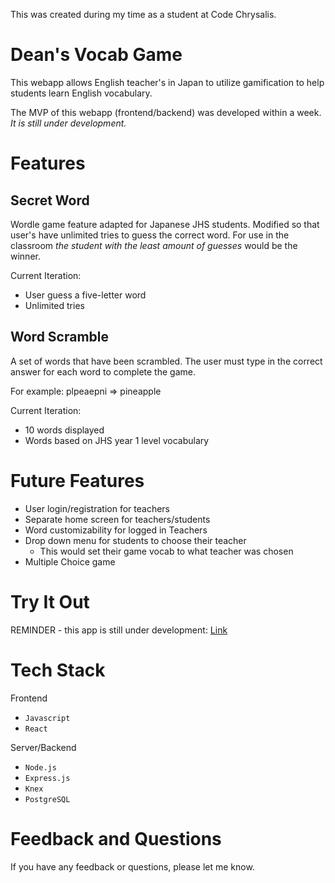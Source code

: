 This was created during my time as a student at Code Chrysalis.

# Dean's Vocab Game
This webapp allows English teacher's in Japan to utilize gamification to help students learn English vocabulary. 

The MVP of this webapp (frontend/backend) was developed within a week. *It is still under development.*

# Features

## Secret Word

Wordle game feature adapted for Japanese JHS students. Modified so that user's have unlimited tries to guess the correct word. For use in the classroom *the student with the least amount of guesses* would be the winner.

Current Iteration:
- User guess a five-letter word
- Unlimited tries

## Word Scramble

A set of words that have been scrambled. The user must type in the correct answer for each word to complete the game. 

For example: plpeaepni => pineapple

Current Iteration:
- 10 words displayed
- Words based on JHS year 1 level vocabulary

# Future Features
- User login/registration for teachers
- Separate home screen for teachers/students
- Word customizability for logged in Teachers
- Drop down menu for students to choose their teacher
    - This would set their game vocab to what teacher was chosen
- Multiple Choice game

# Try It Out

REMINDER - this app is still under development: [Link](https://solomvp-frontend-development.herokuapp.com/)

# Tech Stack
Frontend
- `Javascript`
- `React`

Server/Backend
- `Node.js`
- `Express.js`
- `Knex`
- `PostgreSQL`

# Feedback and Questions
If you have any feedback or questions, please let me know.
